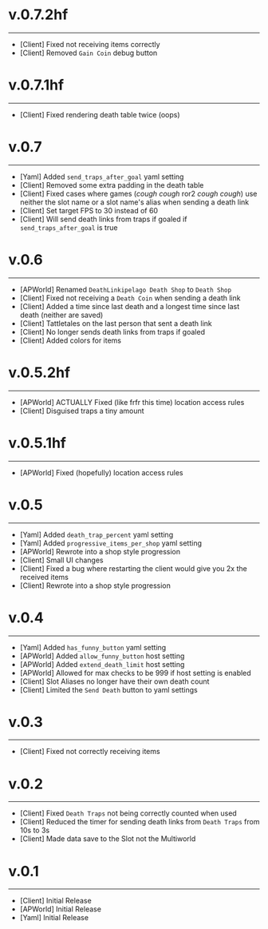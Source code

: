 # v.0.7.2hf

---
- [Client] Fixed not receiving items correctly
- [Client] Removed `Gain Coin` debug button


# v.0.7.1hf

---
- [Client] Fixed rendering death table twice (oops)

# v.0.7

---
- [Yaml] Added `send_traps_after_goal` yaml setting
- [Client] Removed some extra padding in the death table
- [Client] Fixed cases where games (*cough cough* ror2 *cough cough*) use neither the slot name or a slot name's alias when sending a death link
- [Client] Set target FPS to 30 instead of 60
- [Client] Will send death links from traps if goaled if `send_traps_after_goal` is true

# v.0.6

---
- [APWorld] Renamed `DeathLinkipelago Death Shop` to `Death Shop`
- [Client] Fixed not receiving a `Death Coin` when sending a death link
- [Client] Added a time since last death and a longest time since last death (neither are saved)
- [Client] Tattletales on the last person that sent a death link
- [Client] No longer sends death links from traps if goaled
- [Client] Added colors for items

# v.0.5.2hf

---
- [APWorld] ACTUALLY Fixed (like frfr this time) location access rules
- [Client] Disguised traps a tiny amount

# v.0.5.1hf

---
- [APWorld] Fixed (hopefully) location access rules

# v.0.5

---
- [Yaml] Added `death_trap_percent` yaml setting
- [Yaml] Added `progressive_items_per_shop` yaml setting
- [APWorld] Rewrote into a shop style progression
- [Client] Small UI changes
- [Client] Fixed a bug where restarting the client would give you 2x the received items
- [Client] Rewrote into a shop style progression

# v.0.4

---
- [Yaml] Added `has_funny_button` yaml setting
- [APWorld] Added `allow_funny_button` host setting
- [APWorld] Added `extend_death_limit` host setting
- [APWorld] Allowed for max checks to be 999 if host setting is enabled
- [Client] Slot Aliases no longer have their own death count
- [Client] Limited the `Send Death` button to yaml settings

# v.0.3

---
- [Client] Fixed not correctly receiving items

# v.0.2

---
- [Client] Fixed `Death Traps` not being correctly counted when used
- [Client] Reduced the timer for sending death links from `Death Traps` from 10s to 3s 
- [Client] Made data save to the Slot not the Multiworld

# v.0.1

---
- [Client] Initial Release
- [APWorld] Initial Release
- [Yaml] Initial Release